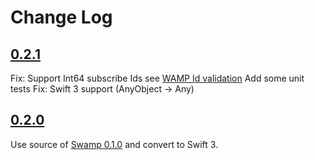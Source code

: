 # Change Log

## [0.2.1](https://gitlab.com/danysousa/SwiftWamp/tree/0.2.1)
Fix: Support Int64 subscribe Ids see [WAMP Id validation](http://autobahn.ws/python/_modules/autobahn/wamp/message.html) 
Add some unit tests
Fix: Swift 3 support (AnyObject -> Any)

## [0.2.0](https://gitlab.com/danysousa/SwiftWamp/tree/0.2.0)
Use source of [Swamp 0.1.0](https://github.com/iscriptology/swamp/releases/tag/0.1.0) and convert to Swift 3.

